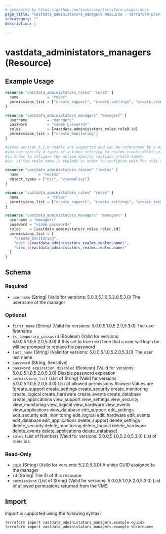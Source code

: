 ```yaml
---
# generated by https://github.com/hashicorp/terraform-plugin-docs
page_title: "vastdata_administators_managers Resource - terraform-provider-vastdata"
subcategory: ""
description: |-
  
---
```


# vastdata_administators_managers (Resource)



## Example Usage

```terraform
resource "vastdata_administators_roles" "roleC" {
  name             = "rolec"
  permissions_list = ["create_support", "create_settings", "create_security", "create_logical", "create_hardware"]
}

resource "vastdata_administators_managers" "managerC" {
  username         = "managerc"
  password         = "<some password>"
  roles            = [vastdata_administators_roles.roleB.id]
  permissions_list = ["create_monitoring"]
}

#Since version 5.2.0 reamls are supported and can be referanced by a manager
#you can specify 4 types of actions refering to realms create,delete,view,edit
#in order to cofigure the action specify <action>_<realm name>.
#Ex: if the realm name is realm01 in order to configure edit for this realm add the following to the permissions_list attribute edit_realm01

resource "vastdata_administators_realms" "realmc" {
  name         = "realmc"
  object_types = ["nic", "viewpolicy"]
}

resource "vastdata_administators_roles" "rolec" {
  name             = "rolec"
  permissions_list = ["create_support", "create_settings", "create_security", "create_logical", "create_hardware"]
}

resource "vastdata_administators_managers" "managerc" {
  username = "managerc"
  password = "<some password>"
  roles    = [vastdata_administators_roles.rolec.id]
  permissions_list = [
    "create_monitoring",
    "edit_${vastdata_administators_realms.realmc.name}",
    "view_${vastdata_administators_realms.realmc.name}"
  ]
}
```

<!-- schema generated by tfplugindocs -->
## Schema

### Required

- `username` (String) (Valid for versions: 5.0.0,5.1.0,5.2.0,5.3.0) The username of the manager

### Optional

- `first_name` (String) (Valid for versions: 5.0.0,5.1.0,5.2.0,5.3.0) The user firstname
- `is_temporary_password` (Boolean) (Valid for versions: 5.0.0,5.1.0,5.2.0,5.3.0) If this set to true next time that a user will login he will be promped to replace his password
- `last_name` (String) (Valid for versions: 5.0.0,5.1.0,5.2.0,5.3.0) The user last name
- `password` (String, Sensitive)
- `password_expiration_disabled` (Boolean) (Valid for versions: 5.0.0,5.1.0,5.2.0,5.3.0) Disable password expiration
- `permissions_list` (List of String) (Valid for versions: 5.0.0,5.1.0,5.2.0,5.3.0) List of allowed permissions Allowed Values are [create_support create_settings create_security create_monitoring create_logical create_hardware create_events create_database create_applications view_support view_settings view_security view_monitoring view_logical view_hardware view_events view_applications view_database edit_support edit_settings edit_security edit_monitoring edit_logical edit_hardware edit_events edit_database edit_applications delete_support delete_settings delete_security delete_monitoring delete_logical delete_hardware delete_events delete_applications delete_database]
- `roles` (List of Number) (Valid for versions: 5.0.0,5.1.0,5.2.0,5.3.0) List of roles ids

### Read-Only

- `guid` (String) (Valid for versions: 5.2.0,5.3.0) A uniqe GUID assigned to the manager
- `id` (String) The ID of this resource.
- `permissions` (List of String) (Valid for versions: 5.0.0,5.1.0,5.2.0,5.3.0) List of allowed permissions returned from the VMS

## Import

Import is supported using the following syntax:

```shell
terraform import vastdata_administators_managers.example <guid>
terraform import vastdata_administators_managers.example <Username>
```
